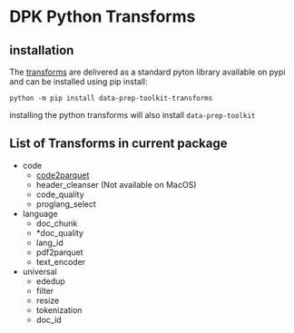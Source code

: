 # DPK Python Transforms

## installation

The [transforms](https://github.com/IBM/data-prep-kit/blob/dev/transforms/README.md) are delivered as a standard pyton library available on pypi and can be installed using pip install:

`python -m pip install data-prep-toolkit-transforms`

installing the python transforms will also install  `data-prep-toolkit`

## List of Transforms in current package

* code
    * [code2parquet](https://github.com/IBM/data-prep-kit/blob/dev/transforms/code/code2parquet/python/README.md)
    * header_cleanser (Not available on MacOS)
    * code_quality
    * proglang_select
* language
    * doc_chunk
	* *doc_quality
	* lang_id
	* pdf2parquet
	* text_encoder
* universal
    * ededup
	* filter
	* resize
	* tokenization
	* doc_id
	




 
